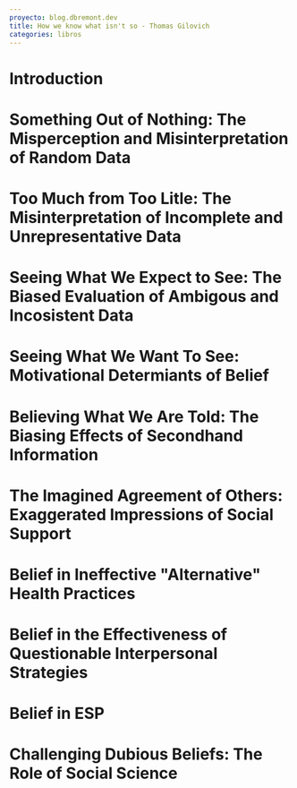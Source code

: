 ```yaml
---
proyecto: blog.dbremont.dev
title: How we know what isn't so - Thomas Gilovich
categories: libros
---
```


<!--more-->

# Introduction
# Something Out of Nothing: The Misperception and Misinterpretation of Random Data
# Too Much from Too Litle: The Misinterpretation of Incomplete and Unrepresentative Data
# Seeing What We Expect to See: The Biased Evaluation of Ambigous and Incosistent Data
# Seeing What We Want To See: Motivational Determiants of Belief
# Believing What We Are Told: The Biasing Effects of Secondhand Information
# The Imagined Agreement of Others: Exaggerated Impressions of Social Support
# Belief in Ineffective "Alternative" Health Practices
# Belief in the Effectiveness of Questionable Interpersonal Strategies
# Belief in ESP
# Challenging Dubious Beliefs: The Role of Social Science